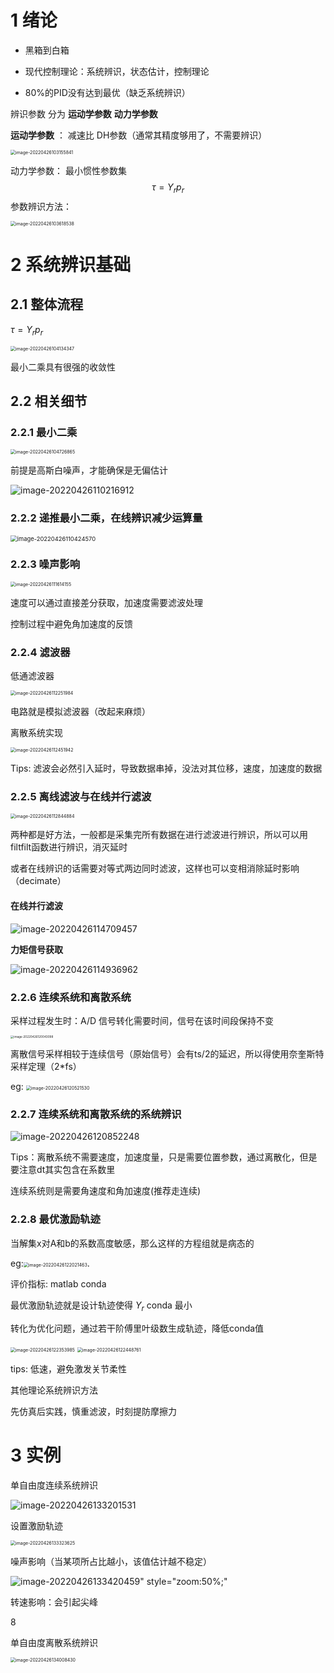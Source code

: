# 1 绪论

+ 黑箱到白箱

+ 现代控制理论：系统辨识，状态估计，控制理论

+ 80%的PID没有达到最优（缺乏系统辨识）

辨识参数 分为 **运动学参数** **动力学参数**

**运动学参数** ： 减速比 DH参数（通常其精度够用了，不需要辨识）

<img src="image-20220426103155841.png" alt="image-20220426103155841" style="zoom:50%;" />

动力学参数： 最小惯性参数集
$$
\tau = Y_r p_r
$$
参数辨识方法：

<img src="image-20220426103618538.png" alt="image-20220426103618538" style="zoom:50%;" />

# 2 系统辨识基础

## 2.1 整体流程

$\tau = Y_r p_r$ 

<img src="image-20220426104134347.png" alt="image-20220426104134347" style="zoom:50%;" />

最小二乘具有很强的收敛性

## 2.2 相关细节

### 2.2.1 最小二乘

<img src="image-20220426104726865.png" alt="image-20220426104726865" style="zoom:50%;" />

前提是高斯白噪声，才能确保是无偏估计

![image-20220426110216912](image-20220426110216912.png)

### 2.2.2 递推最小二乘，在线辨识减少运算量

<img src="image-20220426110424570.png" alt="image-20220426110424570" style="zoom:67%;" />

### 2.2.3 噪声影响

<img src="image-20220426111614155.png" alt="image-20220426111614155" style="zoom:50%;" />

速度可以通过直接差分获取，加速度需要滤波处理

控制过程中避免角加速度的反馈

### 2.2.4 滤波器

低通滤波器

<img src="image-20220426112251984.png" alt="image-20220426112251984" style="zoom:50%;" /> 

电路就是模拟滤波器（改起来麻烦）

离散系统实现

<img src="image-20220426112451942.png" alt="image-20220426112451942" style="zoom:50%;" />



Tips: 滤波会必然引入延时，导致数据串掉，没法对其位移，速度，加速度的数据

### 2.2.5 离线滤波与在线并行滤波

<img src="image-20220426112844884.png" alt="image-20220426112844884" style="zoom:50%;" />

两种都是好方法，一般都是采集完所有数据在进行滤波进行辨识，所以可以用filtfilt函数进行辨识，消灭延时

或者在线辨识的话需要对等式两边同时滤波，这样也可以变相消除延时影响（decimate）

#### 在线并行滤波



![image-20220426114709457](image-20220426114709457.png)

**力矩信号获取**

![image-20220426114936962](image-20220426114936962.png)



### 2.2.6 连续系统和离散系统

采样过程发生时：A/D 信号转化需要时间，信号在该时间段保持不变

<img src="image-20220426120043098.png" alt="image-20220426120043098" style="zoom:33%;" />

离散信号采样相较于连续信号（原始信号）会有ts/2的延迟，所以得使用奈奎斯特采样定理（2*fs）

eg: <img src="image-20220426120521530.png" alt="image-20220426120521530" style="zoom:50%;" />

### 2.2.7 连续系统和离散系统的系统辨识

![image-20220426120852248](image-20220426120852248.png)

Tips：离散系统不需要速度，加速度量，只是需要位置参数，通过离散化，但是要注意dt其实包含在系数里

连续系统则是需要角速度和角加速度(推荐走连续)

 

### 2.2.8 最优激励轨迹

当解集x对A和b的系数高度敏感，那么这样的方程组就是病态的

eg:<img src="image-20220426122021463.png" alt="image-20220426122021463" style="zoom:50%;" />.

评价指标: matlab conda

最优激励轨迹就是设计轨迹使得 $Y_r$ conda 最小

转化为优化问题，通过若干阶傅里叶级数生成轨迹，降低conda值

<img src="image-20220426122353985.png" alt="image-20220426122353985" style="zoom:50%;" />

<img src="image-20220426122448761.png" alt="image-20220426122448761" style="zoom:50%;" />

tips: 低速，避免激发关节柔性



其他理论系统辨识方法

先仿真后实践，慎重滤波，时刻提防摩擦力

# 3 实例 

单自由度连续系统辨识

![image-20220426133201531](image-20220426133201531.png)



设置激励轨迹

<img src="image-20220426133323625.png" alt="image-20220426133323625" style="zoom:50%;" />

噪声影响（当某项所占比越小，该值估计越不稳定）

![image-20220426133420459" style="zoom:50%;"](image-20220426133420459.png)

转速影响：会引起尖峰

8

单自由度离散系统辨识

<img src="image-20220426134008430.png" alt="image-20220426134008430" style="zoom:50%;" />